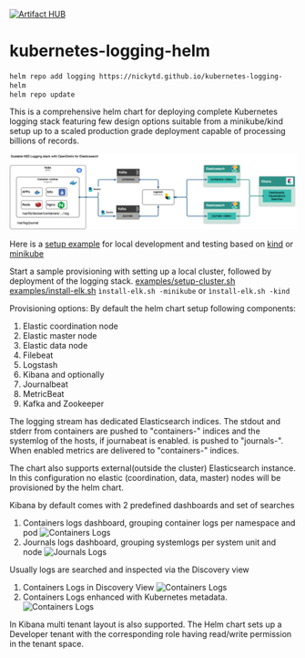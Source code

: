 [![Artifact HUB](https://img.shields.io/endpoint?url=https://artifacthub.io/badge/repository/kubernetes-logging)](https://artifacthub.io/packages/search?repo=kubernetes-logging)
# kubernetes-logging-helm

```
helm repo add logging https://nickytd.github.io/kubernetes-logging-helm
helm repo update
```

This is a comprehensive helm chart for deploying complete Kubernetes logging stack featuring few design options suitable from a minikube/kind setup up to a scaled production grade deployment capable of processing billions of records.

![Containers Logs](images/k8s-logging-stack.jpg)

Here is a [setup example](examples) for local development and testing based on [kind](https://kind.sigs.k8s.io) or [minikube](https://minikube.sigs.k8s.io/)

Start a sample provisioning with setting up a local cluster, followed by deployment of the logging stack.
[examples/setup-cluster.sh](examples/setup-cluster.sh)
[examples/install-elk.sh](examples/install-elk.sh)
```ìnstall-elk.sh -minikube``` or ```ìnstall-elk.sh -kind```

Provisioning options:
By default the helm chart setup following components:
 1. Elastic coordination node
 1. Elastic master node
 1. Elastic data node
 1. Filebeat 
 1. Logstash
 1. Kibana
and optionally  
 1. Journalbeat
 1. MetricBeat
 1. Kafka and Zookeeper
 
The logging stream has dedicated Elasticsearch indices. The stdout and stderr from containers are pushed to "containers-<date>" indices and the systemlog of the hosts, if journabeat is enabled. is pushed to "journals-<date>". When enabled metrics are delivered to "containers-<date>" indices.

The chart also supports external(outside the cluster) Elasticsearch instance. In this configuration no elastic (coordination, data, master) nodes will be provisioned by the helm chart.

Kibana by default comes with 2 predefined dashboards and set of searches
1. Containers logs dashboard, grouping container logs per namespace and pod
![Containers Logs](images/LogStream.png)
2. Journals logs dashboard, grouping systemlogs per system unit and node
![Journals Logs](images/JournalLogs.png)

Usually logs are searched and inspected via the Discovery view
1. Containers Logs in Discovery View
![Containers Logs](images/ContainersLogs.png)
1. Containers Logs enhanced with Kubernetes metadata. 
![Containers Logs](images/LogswithMetadata.png)

In Kibana multi tenant layout is also supported. The Helm chart sets up a Developer tenant with the corresponding role having read/write permission in the tenant space.
